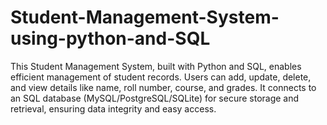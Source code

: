 # Student-Management-System-using-python-and-SQL
This Student Management System, built with Python and SQL, enables efficient management of student records. Users can add, update, delete, and view details like name, roll number, course, and grades. It connects to an SQL database (MySQL/PostgreSQL/SQLite) for secure storage and retrieval, ensuring data integrity and easy access.
